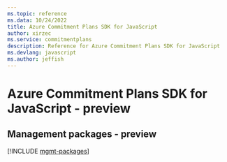 ```yaml
---
ms.topic: reference
ms.data: 10/24/2022
title: Azure Commitment Plans SDK for JavaScript
author: xirzec
ms.service: commitmentplans
description: Reference for Azure Commitment Plans SDK for JavaScript
ms.devlang: javascript
ms.author: jeffish
---
```

# Azure Commitment Plans SDK for JavaScript - preview

## Management packages - preview
[!INCLUDE [mgmt-packages](commitment-plans-mgmt-index.md)]
